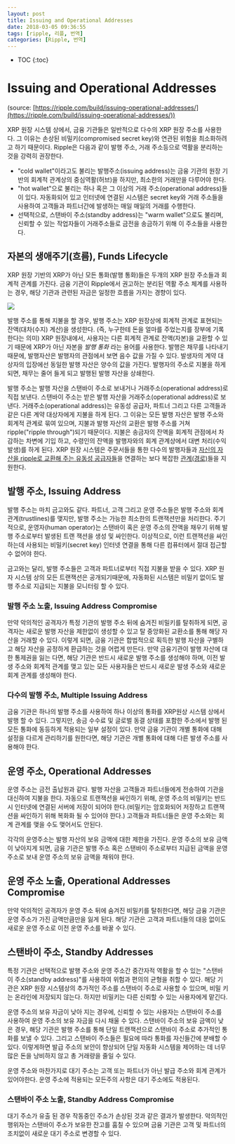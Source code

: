 ```yaml
---
layout: post
title: Issuing and Operational Addresses
date: 2018-03-05 09:36:55
tags: [ripple, 리플, 번역]
categories: [Ripple, 번역]
---
```

* TOC
{:toc}


# Issuing and Operational Addresses
(source: [https://ripple.com/build/issuing-operational-addresses/](https://ripple.com/build/issuing-operational-addresses/))

XRP 원장 시스템 상에서, 금융 기관들은 일반적으로 다수의 XRP 원장 주소를 사용한다. 그 이유는 손상된 비밀키(compromised secret key)와 연관된 위험을 최소화하려고 하기 때문이다. Ripple은 다음과 같이 발행 주소, 거래 주소등으로 역활을 분리하는 것을 강력히 권장한다.

* "cold wallet"이라고도 불리는 발행주소(issuing address)는 금융 기관의 원장 기반의 회계적 관계상의 중심역활(허브)을 하지만, 최소한의 거래만을 다루어야 한다.
* "hot wallet"으로 불리는 하나 혹은 그 이상의 거래 주소(operational address)들이 있다. 자동화되어 있고 인터넷에 연결된 시스템은 secret key와  거래 주소들을 사용하여 고객들과 파트너간에 발생하는 매일 매일의 거래를 수행한다.
* 선택적으로, 스탠바이 주소(standby address)는 "warm wallet"으로도 불리며, 신뢰할 수 있는 작업자들이 거래주소들로 금전을 송금하기 위해 이 주소들을 사용한다.

## 자본의 생애주기(흐름), Funds Lifecycle
XRP 원장 기반의 XRP가 아닌 모든 통화(발행 통화)들은 두개의 XRP 원장 주소들과 회계적 관계를 가진다. 금융 기관이 Ripple에서 권고하는 분리된 역활 주소 체계를 사용하는 경우,  해당 기관과 관련된 자금은 일정한 흐름을 가지는 경향이 있다.

![](https://cdn.ripple.com/wp-content/uploads/2016/03/funds_flow_diagram.png)

발행 주소를 통해 지불을 할 경우, 발행 주소는 XRP 원장상에 회계적 관계로 표현되는 잔액(대차(수지) 계산)을 생성한다. (즉, 누구한테 돈을 얼마를 주었는지를 장부에 기록한다는 의미) XRP 원장내에서, 사용자는 다른 회계적 관계로 잔액(자본)을 교환할 수 있기 때문에  XRP가 아닌 자본을 *발행 통화* 라는 용어를 사용한다. 발행은 채무를 나타내기때문에, 발행자산은 발행자의 관점에서 보면 음수 값을 가질 수 있다. 발생자의 계약 대상자의 입장에선 동일한 발행 자산은 양수의 값을 가진다. 발행자의 주소로 지불을 하게 되면, 채무는 줄어 들게 되고 발행된 발행 자산을 상쇄한다.

발행 주소는 발행 자산을 스탠바이 주소로 보내거나 거래주소(operational address)로 직접 보낸다. 스탠바이 주소는 받은 발행 자산을 거래주소(operational address)로 보낸다. 거래주소(operational address)는 유동성 공급자, 파트너 그리고 다른 고객들과 같은 다른 계약 대상자에게 지불을 하게 된다. 그 이유는 모든 발행 자산은 발행 주소와 회계적 관계로 묶여 있으며, 지불과 발행 자산의 교환은 발행 주소를 거쳐 ripple("ripple through")되기 때문이다.  지불은 송금자의 잔액을 회계적 관점에서 차감하는 차변에 기입 하고, 수령인의 잔액을 발행자와의 회계 관계상에서 대변 처리(수익 발생)를 하게 된다. XRP 원장 시스템은 주문서들을 통한 다수의 발행자들과 [자신의 자산을 ripple로 교환해 주는 유동성 공급자들](https://ripple.com/build/understanding-the-noripple-flag/)을 연결하는 보다 복잡한 [관계(경로)](https://ripple.com/build/paths/)들을 지원한다.

## 발행 주소, Issuing Address
발행 주소는 마치 금고와도 같다. 파트너, 고객 그리고 운영 주소들은 발행 주소와 회계 관계(trustlines)를 맺지만, 발행 주소는 가능한 최소한의 트랜잭션만을 처리한다. 주기적으로, 운영자(human operator)는 스탠바이 혹은 운영 주소의 잔액을 채우기 위해 발행 주소로부터 발생된 트랜 잭션을 생성 및 싸인한다. 이상적으로, 이런 트랜잭션을 싸인하는데 사용되는 비밀키(secret key) 인터넷 연결을 통해 다른 컴퓨터에서 절대 접근할 수 없어야 한다.

금고와는 달리, 발행 주소들은 고객과 파트너로부터 직접 지불을 받을 수 있다. XRP 원자 시스템 상의 모든 트랜잭션은 공개되기때문에, 자동화된 시스템은 비밀키 없이도 발행 주소로 지급되는 지불을 모니터링 할 수 있다.

### 발행 주소 노출, Issuing Address Compromise
만약 악의적인 공격자가 특정 기관의 발행 주소 뒤에 숨겨진 비밀키를 탈취하게 되면, 공격자는 새로운 발행 자산을 제한없이 생성할 수 있고 탈 중앙화된 교환소를 통해 해당 자산을 거래할 수 있다. 이렇게 되면, 금융 기관은 합법적으로 획득한 발행 자산을 구별하고 해당 자산을 공정하게 환급하는 것을 어렵게 만든다. 만약 금융기관이 발행 자산에 대한 통제권을 잃는 다면, 해당 기관은 반드시 새로운 발행 주소를 생성해야 하며, 이전 발생 주소와 회계적 관계를 맺고 있는 모든 사용자들은 반드시 새로운 발생 주소와 새로운 회계 관계를 생성해야 한다.

### 다수의 발행 주소, Multiple Issuing Address
금융 기관은 하나의 발행 주소를 사용하여 하나 이상의 통화를 XRP원상 시스템 상에서 발행 할 수 있다. 그렇지만, 송금 수수료 및 글로벌 동결 상태를 포함한 주소에서 발행 된 모든 통화에 동등하게 적용되는 일부 설정이 있다. 만약 금융 기관이 개별 통화에 대해 설정을 다르게 관리하기를 원한다면, 해당 기관은 개별 통화에 대해 다른 발생 주소를 사용해야 한다.


## 운영 주소, Operational Addresses
운영 주소는 금전 출납원과 같다. 발행 자산을 고객들과 파트너들에게 전송하여 기관을 대신하여 지불을 한다. 자동으로 트랜잭션을 싸인하기 위해, 운영 주소의 비밀키는 반드시 인터넷에 연결된 서버에 저장이 되어야 한다.(비밀키는 암호화되어 저장하고 트랜잭션을 싸인하기 위해 복화화 될 수 있어야 한다.) 고객들과 파트너들은 운영 주소와는 회계 관계를 맺을 수도 맺어서도 안된다.

각각의 운영주소는 발행 자산의 보유 금액에 대한 제한을 가진다. 운영 주소의 보유 금액이 낮아지게 되면, 금융 기관은 발행 주소 혹은 스탠바이 주소로부터 지급된 금액을 운영 주소로 보내 운영 주소의 보유 금액을 채워야 한다.

## 운영 주소 노출, Operational Addresses Compromise
만약 악의적인 공격자가 운영 주소 뒤에 숨겨진 비밀키를 탈취한다면, 해당 금융 기관은 운영 주소가 가진 금액만큼만을 잃게 된다. 해당 기관은 고객과 파트너들의 대응 없이도 새로운 운영 주소로 이전 운영 주소를 바꿀 수 있다.

## 스탠바이 주소, Standby Addresses
특정 기관은 선택적으로 발행 주소와 운영 주소간 중간자적 역활을 할 수 있는 "스탠바이 주소(standby address)"를 사용하여 위험과 편의의 균형을 취할 수 있다. 해당 기관은 XRP 원장 시스템상의 추가적인 주소를 스탠바이 주소로 사용할 수 있으며, 비밀 키는 온라인에 저장되지 않는다. 하지만 비밀키는 다른 신뢰할 수 있는 사용자에게 맡긴다.

운영 주소의 보유 자금이 낮아 지는 경우에, 신뢰할 수 있는 사용자는 스탠바이 주소를 사용하여 운영 주소의 보유 자금을 다시 채울 수 있다. 스탠바이 주소의 보유 금액이 낮은 경우, 해당 기관은 발행 주소를 통해 단일 트랜잭션으로 스탠바이 주소로 추가적인 통화를 보낼 수 있다. 그리고 스탠바이 주소들은 필요에 따라 통화를 자신들간에 분배할 수 있다. 이렇게하면 발급 주소의 보안이 향상되어 단일 자동화 시스템을 제어하는 데 너무 많은 돈을 낭비하지 않고 총 거래량을 줄일 수 있다.

운영 주소와 마찬가지로 대기 주소는 고객 또는 파트너가 아닌 발급 주소와 회계 관계가 있어야한다. 운영 주소에 적용되는 모든주의 사항은 대기 주소에도 적용된다.

### 스탠바이 주소 노출, Standby Address Compromise
대기 주소가 유출 된 경우 작동중인 주소가 손상된 것과 같은 결과가 발생한다. 악의적인 행위자는 스탠바이 주소가 보유한 잔고를 훔칠 수 있으며 금융 기관은 고객 및 파트너의 조치없이 새로운 대기 주소로 변경할 수 있다.
